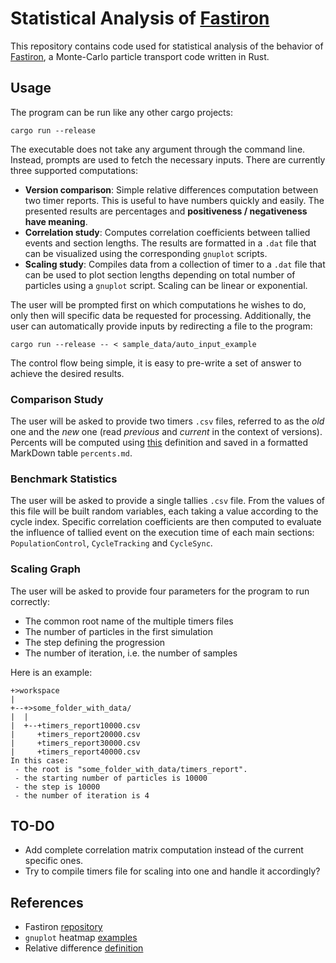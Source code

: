 # Statistical Analysis of [Fastiron][1]

This repository contains code used for statistical analysis of the behavior
of [Fastiron][1], a Monte-Carlo particle transport code written in Rust.

## Usage

The program can be run like any other cargo projects: 

```
cargo run --release
```

The executable does not take any argument through the command line. Instead,
prompts are used to fetch the necessary inputs. There are currently three 
supported computations:

- **Version comparison**: Simple relative differences computation between two timer
  reports. This is useful to have numbers quickly and easily. The presented 
  results are percentages and **positiveness / negativeness have meaning**. 
- **Correlation study**: Computes correlation coefficients between tallied events 
  and section lengths. The results are formatted in a `.dat` file that can be 
  visualized using the corresponding `gnuplot` scripts.
- **Scaling study**: Compiles data from a collection of timer to a `.dat` file
  that can be used to plot section lengths depending on total number of particles
  using a `gnuplot` script. Scaling can be linear or exponential.

The user will be prompted first on which computations he wishes to do, only then 
will specific data be requested for processing. Additionally, the user can 
automatically provide inputs by redirecting a file to the program:

```
cargo run --release -- < sample_data/auto_input_example
```

The control flow being simple, it is easy to pre-write a set of answer to achieve 
the desired results.

### Comparison Study

The user will be asked to provide two timers `.csv` files, referred to as the 
_old_ one and the _new_ one (read _previous_ and _current_ in the context of 
versions). Percents will be computed using [this][3] definition and saved in 
a formatted MarkDown table `percents.md`.

### Benchmark Statistics

The user will be asked to provide a single tallies `.csv` file. From the values
of this file will be built random variables, each taking a value according to
the cycle index. Specific correlation coefficients are then computed to evaluate 
the influence of tallied event on the execution time of each main sections: 
`PopulationControl`, `CycleTracking` and `CycleSync`.

### Scaling Graph

The user will be asked to provide four parameters for the program to run correctly:

- The common root name of the multiple timers files
- The number of particles in the first simulation
- The step defining the progression
- The number of iteration, i.e. the number of samples

Here is an example:

```
+>workspace
|
+--+>some_folder_with_data/
|  |
|  +--+timers_report10000.csv
|     +timers_report20000.csv
|     +timers_report30000.csv
|     +timers_report40000.csv
In this case:
 - the root is "some_folder_with_data/timers_report".
 - the starting number of particles is 10000
 - the step is 10000
 - the number of iteration is 4
```

## TO-DO

- Add complete correlation matrix computation instead of the current specific ones.
- Try to compile timers file for scaling into one and handle it accordingly?


## References

- Fastiron [repository][1]
- `gnuplot` heatmap [examples][2]
- Relative difference [definition][3]

[1]: https://github.com/cea-hpc/fastiron
[2]: https://gnuplot.sourceforge.net/demo/heatmaps.html
[3]: https://en.wikipedia.org/wiki/Relative_change_and_difference#Definition